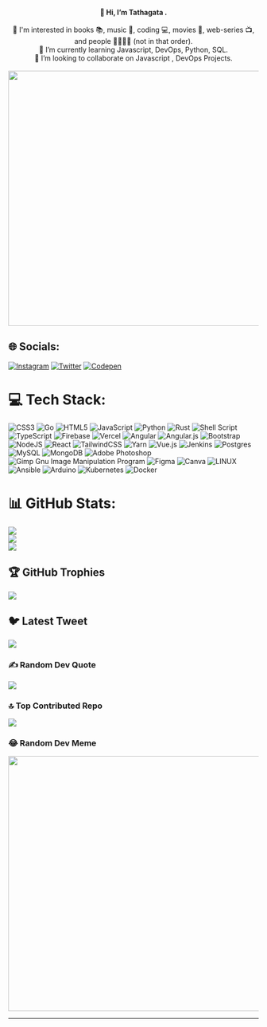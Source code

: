 <p align="center">
  <b>👋 Hi, I’m Tathagata .</b><br><br> 👀 I'm interested in books 📚, music 🎵, coding 💻, movies 🎥, web-series 📺, and people 👨‍👩‍👧‍👦    (not in that order).<br> 🌱 I’m currently learning Javascript, DevOps, Python, SQL.<br> 💞️ I’m looking to collaborate on Javascript ,  DevOps Projects.<br>
   <br>
   <img      src="https://media.giphy.com/media/v1.Y2lkPTc5MGI3NjExYjcyMDY3OThkM2U2ZjkwMzJlZWY4ZGQzMjNhNGY5ZTljNzkwZmYwMSZlcD12MV9pbnRlcm5hbF9naWZzX2dpZklkJmN0PWc/fTI9mBoWLef8k/giphy.gif" width="512px" />
</p>



  ## 🌐 Socials:

  [![Instagram](https://img.shields.io/badge/Instagram-%23E4405F.svg?logo=Instagram&logoColor=white)](https://instagram.com/tathagata_9495) [![Twitter](https://img.shields.io/badge/Twitter-%231DA1F2.svg?logo=Twitter&logoColor=white)](https://twitter.com/Royzen9495Roy) [![Codepen](https://img.shields.io/badge/Codepen-000000?style=for-the-badge&logo=codepen&logoColor=white)](https://codepen.io/Roy-Zen) 
 


# 💻 Tech Stack:
![CSS3](https://img.shields.io/badge/css3-%231572B6.svg?style=plastic&logo=css3&logoColor=white) ![Go](https://img.shields.io/badge/go-%2300ADD8.svg?style=plastic&logo=go&logoColor=white) ![HTML5](https://img.shields.io/badge/html5-%23E34F26.svg?style=plastic&logo=html5&logoColor=white) ![JavaScript](https://img.shields.io/badge/javascript-%23323330.svg?style=plastic&logo=javascript&logoColor=%23F7DF1E) ![Python](https://img.shields.io/badge/python-3670A0?style=plastic&logo=python&logoColor=ffdd54) ![Rust](https://img.shields.io/badge/rust-%23000000.svg?style=plastic&logo=rust&logoColor=white) ![Shell Script](https://img.shields.io/badge/shell_script-%23121011.svg?style=plastic&logo=gnu-bash&logoColor=white) ![TypeScript](https://img.shields.io/badge/typescript-%23007ACC.svg?style=plastic&logo=typescript&logoColor=white) ![Firebase](https://img.shields.io/badge/firebase-%23039BE5.svg?style=plastic&logo=firebase) ![Vercel](https://img.shields.io/badge/vercel-%23000000.svg?style=plastic&logo=vercel&logoColor=white) ![Angular](https://img.shields.io/badge/angular-%23DD0031.svg?style=plastic&logo=angular&logoColor=white) ![Angular.js](https://img.shields.io/badge/angular.js-%23E23237.svg?style=plastic&logo=angularjs&logoColor=white) ![Bootstrap](https://img.shields.io/badge/bootstrap-%23563D7C.svg?style=plastic&logo=bootstrap&logoColor=white) ![NodeJS](https://img.shields.io/badge/node.js-6DA55F?style=plastic&logo=node.js&logoColor=white) ![React](https://img.shields.io/badge/react-%2320232a.svg?style=plastic&logo=react&logoColor=%2361DAFB) ![TailwindCSS](https://img.shields.io/badge/tailwindcss-%2338B2AC.svg?style=plastic&logo=tailwind-css&logoColor=white) ![Yarn](https://img.shields.io/badge/yarn-%232C8EBB.svg?style=plastic&logo=yarn&logoColor=white) ![Vue.js](https://img.shields.io/badge/vuejs-%2335495e.svg?style=plastic&logo=vuedotjs&logoColor=%234FC08D) ![Jenkins](https://img.shields.io/badge/jenkins-%232C5263.svg?style=plastic&logo=jenkins&logoColor=white) ![Postgres](https://img.shields.io/badge/postgres-%23316192.svg?style=plastic&logo=postgresql&logoColor=white) ![MySQL](https://img.shields.io/badge/mysql-%2300f.svg?style=plastic&logo=mysql&logoColor=white) ![MongoDB](https://img.shields.io/badge/MongoDB-%234ea94b.svg?style=plastic&logo=mongodb&logoColor=white) ![Adobe Photoshop](https://img.shields.io/badge/adobephotoshop-%2331A8FF.svg?style=plastic&logo=adobephotoshop&logoColor=white) ![Gimp Gnu Image Manipulation Program](https://img.shields.io/badge/Gimp-657D8B?style=plastic&logo=gimp&logoColor=FFFFFF) 	![Figma](https://img.shields.io/badge/figma-%23F24E1E.svg?style=plastic&logo=figma&logoColor=white) ![Canva](https://img.shields.io/badge/Canva-%2300C4CC.svg?style=plastic&logo=Canva&logoColor=white) ![LINUX](https://img.shields.io/badge/Linux-FCC624?style=plastic&logo=linux&logoColor=black) ![Ansible](https://img.shields.io/badge/ansible-%231A1918.svg?style=plastic&logo=ansible&logoColor=white) ![Arduino](https://img.shields.io/badge/-Arduino-00979D?style=plastic&logo=Arduino&logoColor=white) ![Kubernetes](https://img.shields.io/badge/kubernetes-%23326ce5.svg?style=plastic&logo=kubernetes&logoColor=white) ![Docker](https://img.shields.io/badge/docker-%230db7ed.svg?style=plastic&logo=docker&logoColor=white)

# 📊 GitHub Stats:

![](https://github-readme-stats.vercel.app/api?username=roy9495&theme=vision-friendly-dark&hide_border=false&include_all_commits=true&count_private=true)<br/>
![](https://github-readme-streak-stats.herokuapp.com/?user=roy9495&theme=vision-friendly-dark&hide_border=false)<br/>
![](https://github-readme-stats.vercel.app/api/top-langs/?username=roy9495&theme=vision-friendly-dark&hide_border=false&include_all_commits=true&count_private=true&layout=compact)


## 🏆 GitHub Trophies
![](https://github-profile-trophy.vercel.app/?username=roy9495&theme=darkhub&no-frame=false&no-bg=false&margin-w=4)

## 🐦 Latest Tweet
[![](https://gtce.itsvg.in/api?username=Royzen9495Roy)](https://github.com/VishwaGauravIn/github-twitter-card-embed)

### ✍️ Random Dev Quote
  ![](https://quotes-github-readme.vercel.app/api?type=horizontal&theme=merko)

### 🔝 Top Contributed Repo
![](https://github-contributor-stats.vercel.app/api?username=roy9495&limit=5&theme=darkhub&combine_all_yearly_contributions=true)


### 😂 Random Dev Meme
<img src="https://media.giphy.com/media/v1.Y2lkPTc5MGI3NjExODI0ZWZiMTU5ZDVhMzM3NjJmZjc1NWFjMTUzOTgwMGRiYTc2ZWY4NiZlcD12MV9pbnRlcm5hbF9naWZzX2dpZklkJmN0PWc/o0vwzuFwCGAFO/giphy.gif" width="512px"/>

---


<!-- Proudly created with GPRM ( https://gprm.itsvg.in ) -->

<!---
roy9495/roy9495 is a ✨ special ✨ repository because its `README.md` (this file) appears on your GitHub profile.
You can click the Preview link to take a look at your changes.
--->
